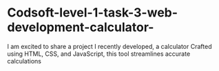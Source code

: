 # Codsoft-level-1-task-3-web-development-calculator-
I am excited to share a project I recently developed, a calculator Crafted using HTML, CSS, and JavaScript, this tool streamlines accurate calculations 
